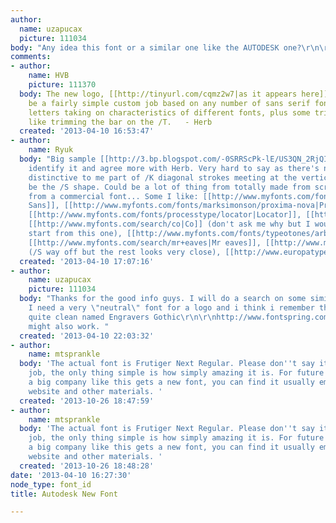 ```yaml
---
author:
  name: uzapucax
  picture: 111034
body: "Any idea this font or a similar one like the AUTODESK one?\r\n\r\nCheers,\r\nS"
comments:
- author:
    name: HVB
    picture: 111370
  body: The new logo, [[http://tinyurl.com/cqmz2w7|as it appears here]], appears to
    be a fairly simple custom job based on any number of sans serif fonts, with different
    letters taking on characteristics of different fonts, plus some trivial modifications
    like trimming the bar on the /T.   - Herb
  created: '2013-04-10 16:53:47'
- author:
    name: Ryuk
  body: "Big sample [[http://3.bp.blogspot.com/-0SRRScPk-lE/US3QN_2RjQI/AAAAAAAABu8/EoowJ5ZnooU/s1600/adsk6.jpg|here]]\r\nCan't
    identify it and agree more with Herb. Very hard to say as there's nothing really
    distinctive to me part of /K diagonal strokes meeting at the vertical and may
    be the /S shape. Could be a lot of thing from totally made from scratch to customization
    from a commercial font... Some I like: [[http://www.myfonts.com/fonts/fontbureau/salvo-sans|Salvo
    Sans]], [[http://www.myfonts.com/fonts/marksimonson/proxima-nova|Proxima Nova]],
    [[http://www.myfonts.com/fonts/processtype/locator|Locator]], [[http://www.myfonts.com/fonts/k-type/adequate|Adequate]],
    [[http://www.myfonts.com/search/co|Co]] (don't ask me why but I would probably
    start from this one), [[http://www.myfonts.com/fonts/typeotones/arboria|Arboria]],
    [[http://www.myfonts.com/search/mr+eaves|Mr eaves]], [[http://www.myfonts.com/search/avenir|Avenir]]
    (/S way off but the rest looks very close), [[http://www.europatype.com/articledetail/17|Europa]]"
  created: '2013-04-10 17:07:16'
- author:
    name: uzapucax
    picture: 111034
  body: "Thanks for the good info guys. I will do a search on some similar fonts.
    I need a very \"neutral\" font for a logo and i think i remember there was a font
    quite clean named Engravers Gothic\r\n\r\nhttp://www.fontspring.com/fonts/fontsite/engravers-gothic-fs\r\n\r\nthat
    might also work. "
  created: '2013-04-10 22:03:32'
- author:
    name: mtsprankle
  body: 'The actual font is Frutiger Next Regular. Please don''t say it is a simple
    job, the only thing simple is how simply amazing it is. For future reference when
    a big company like this gets a new font, you can find it usually embedded in their
    website and other materials. '
  created: '2013-10-26 18:47:59'
- author:
    name: mtsprankle
  body: 'The actual font is Frutiger Next Regular. Please don''t say it is a simple
    job, the only thing simple is how simply amazing it is. For future reference when
    a big company like this gets a new font, you can find it usually embedded in their
    website and other materials. '
  created: '2013-10-26 18:48:28'
date: '2013-04-10 16:27:30'
node_type: font_id
title: Autodesk New Font

---
```

